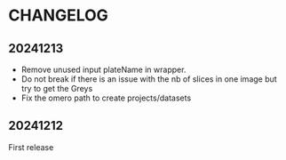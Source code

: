 # CHANGELOG

## 20241213

- Remove unused input plateName in wrapper.
- Do not break if there is an issue with the nb of slices in one image but try to get the Greys
- Fix the omero path to create projects/datasets

## 20241212

First release